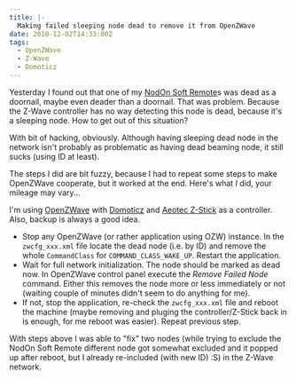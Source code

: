 ```yaml
---
title: |-
  Making failed sleeping node dead to remove it from OpenZWave
date: 2018-12-02T14:33:00Z
tags:
  - OpenZWave
  - Z-Wave
  - Domoticz
---
```

Yesterday I found out that one of my [NodOn Soft Remote][1]s was dead as a doornail, maybe even deader than a doornail. That was problem. Because the Z-Wave controller has no way detecting this node is dead, because it's a sleeping node. How to get out of this situation? 

<!-- excerpt -->

With bit of hacking, obviously. Although having sleeping dead node in the network isn't probably as problematic as having dead beaming node, it still sucks (using ID at least).

The steps I did are bit fuzzy, because I had to repeat some steps to make OpenZWave cooperate, but it worked at the end. Here's what _I_ did, your mileage may vary...

I'm using [OpenZWave][2] with [Domoticz][3] and [Aeotec Z-Stick][4] as a controller. Also, backup is always a good idea.

* Stop any OpenZWave (or rather application using OZW) instance. In the `zwcfg_xxx.xml` file locate the dead node (i.e. by ID) and remove the whole `CommandClass` for `COMMAND_CLASS_WAKE_UP`. Restart the application.
* Wait for full network initialization. The node should be marked as dead now. In OpenZWave control panel execute the _Remove Failed Node_ command. Either this removes the node more or less immediately or not (waiting couple of minutes didn't seem to do anything for me). 
* If not, stop the application, re-check the `zwcfg_xxx.xml` file and reboot the machine (maybe removing and pluging the controller/Z-Stick back in is enough, for me reboot was easier). Repeat previous step.

With steps above I was able to "fix" two nodes (while trying to exclude the NodOn Soft Remote different node got somewhat excluded and it popped up after reboot, but I already re-included (with new ID) :S) in the Z-Wave network.

[1]: https://nodon.fr/en/nodon/the-z-wave-soft-remote/
[2]: https://github.com/OpenZWave/open-zwave/
[3]: http://domoticz.com/
[4]: https://aeotec.com/z-wave-usb-stick